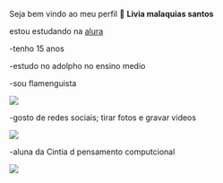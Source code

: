 Seja bem vindo ao meu perfil 💋
**Livia malaquias santos**

estou estudando na [alura](https://www.alura.com.br/)

-tenho 15 anos

-estudo no adolpho no ensino medio 

-sou flamenguista 

![](https://media.tenor.com/sk9weSDvGKkAAAAM/flamengo-flamengo-fc.gif)

-gosto de redes sociais; tirar fotos e gravar videos 

![](https://media.tenor.com/VT6FD07iaBgAAAAM/instagram-mycrxn.gif)

-aluna da Cintia d pensamento computcional  

![](https://media.tenor.com/qj6iXLiWDtcAAAAM/non.gif)

